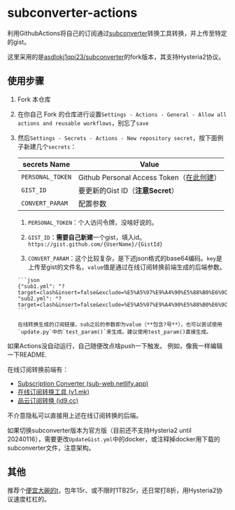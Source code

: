 # subconverter-actions

利用GithubActions将自己的订阅通过[subconverter](https://github.com/tindy2013/subconverter)转换工具转换，并上传至特定的gist。

这里采用的是[asdlokj1qpi23/subconverter](https://github.com/asdlokj1qpi23/subconverter)的fork版本，其支持Hysteria2协议。

## 使用步骤

1.  Fork 本仓库

2.  在你自己 Fork 的仓库进行设置`Settings - Actions - General - Allow all actions and reusable workflows`，别忘了`save`

3.  然后`Settings - Secrets - Actions - New repository secret`，按下面例子新建几个`secrets`：

    | secrets Name     | Value                                                        |
    | ---------------- | ------------------------------------------------------------ |
    | `PERSONAL_TOKEN` | Github Personal Access Token（[在此创建](https://github.com/settings/tokens/new?scopes=gist&description=subconverter-action)） |
    | `GIST_ID`        | 要更新的Gist ID（**注意Secret**）                            |
    | `CONVERT_PARAM`  | 配置参数                                                     |

    1.   `PERSONAL_TOKEN`：个人访问令牌，没啥好说的。

    2.   `GIST_ID`：**需要自己新建**一个gist，填入id。`https://gist.github.com/{UserName}/{GistId}`

    3.   `CONVERT_PARAM`：这个比较复杂，是下述json格式的base64编码。`key`是上传至gist的文件名，`value`值是通过在线订阅转换前端生成的后端参数。

        ```json
        {"sub1.yml": "?target=clash&insert=false&exclude=%E5%A5%97%E9%A4%90%E5%88%B0%E6%9C%9F%7C%E8%8A%82%E7%82%B9%E8%B6%85%E6%97%B6%7C%E6%9B%B4%E6%8D%A2%7C%E5%89%A9%E4%BD%99%E6%B5%81%E9%87%8F%7C%E5%88%B0%E6%9C%9F%E6%97%B6%E9%97%B4%7CTG%E7%BE%A4%7C%E5%AE%98%E7%BD%91&interval=259200&emoji=true&list=true&xudp=false&udp=true&tfo=false&expand=true&scv=true&fdn=false&new_name=true&url=SUBURL", "sub2.yml": "?target=clash&insert=false&exclude=%E5%A5%97%E9%A4%90%E5%88%B0%E6%9C%9F%7C%E8%8A%82%E7%82%B9%E8%B6%85%E6%97%B6%7C%E6%9B%B4%E6%8D%A2%7C%E5%89%A9%E4%BD%99%E6%B5%81%E9%87%8F%7C%E5%88%B0%E6%9C%9F%E6%97%B6%E9%97%B4%7CTG%E7%BE%A4%7C%E5%AE%98%E7%BD%91&interval=259200&emoji=true&list=true&xudp=false&udp=true&tfo=false&expand=true&scv=true&fdn=false&new_name=true&url=SUBURL"}
        ```

        在线转换生成的订阅链接，sub之后的参数即为value（**包含?号**），也可以尝试使用`update.py`中的`test_param()`来生成。建议使用test_param()直接生成。



如果Actions没自动运行，自己随便改点啥push一下触发。
例如，像我一样编辑一下README.



在线订阅转换前端有：

-   [Subscription Converter (sub-web.netlify.app)](https://sub-web.netlify.app/)
-   [在线订阅转换工具 (v1.mk)](https://suburl.v1.mk/)
-   [品云订阅转换 (id9.cc)](https://id9.cc/)

不介意隐私可以直接用上述在线订阅转换的后端。



如果切换subconverter版本为官方版（目前还不支持Hysteria2 until 20240116），需要更改`UpdateGist.yml`中的docker，或注释掉docker用下载的subconverter文件，注意架构。

## 其他

推荐个[便宜大碗的t](https://pp.hnekoo.top/#/register?code=i8x7SbRK)，包年15r、或不限时1TB25r，还日常打8折，用Hysteria2协议速度杠杠的。
